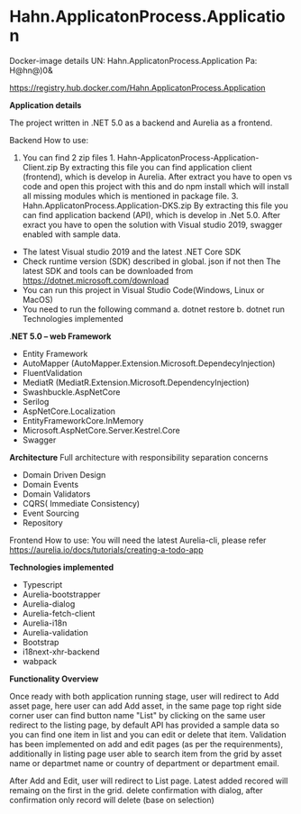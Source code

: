 # Hahn.ApplicatonProcess.Application
Docker-image details
UN: Hahn.ApplicatonProcess.Application
Pa: H@hn@)0&

https://registry.hub.docker.com/Hahn.ApplicatonProcess.Application

**Application details**

The project written in .NET 5.0 as a backend and Aurelia as a frontend.

Backend How to use:
  1. You can find 2 zip files
    1. Hahn-ApplicatonProcess-Application-Client.zip
        By extracting this file you can find application client (frontend), which is develop in Aurelia. After extract you have to open vs code and open this project with this and do npm install which will install all missing modules which is mentioned in package file.
    3. Hahn.ApplicatonProcess.Application-DKS.zip 
        By extracting this file you can find application backend (API), which is develop in .Net 5.0. After exract you have to open the solution with Visual studio 2019, swagger enabled with sample data.

* The latest Visual studio 2019 and the latest .NET Core SDK
* Check runtime version (SDK) described in global. json if not then The latest SDK and tools can be downloaded from https://dotnet.microsoft.com/download
* You can run this project in Visual Studio Code(Windows, Linux or MacOS)
* You need to run the following command a. dotnet restore b. dotnet run Technologies implemented

.**NET 5.0 – web Framework**
- Entity Framework
- AutoMapper (AutoMapper.Extension.Microsoft.DependecyInjection)
- FluentValidation
- MediatR (MediatR.Extension.Microsoft.DependencyInjection)
- Swashbuckle.AspNetCore
- Serilog
- AspNetCore.Localization
- EntityFrameworkCore.InMemory
- Microsoft.AspNetCore.Server.Kestrel.Core
- Swagger


**Architecture**
Full architecture with responsibility separation concerns
- Domain Driven Design
- Domain Events
- Domain Validators
- CQRS( Immediate Consistency)
- Event Sourcing
- Repository

Frontend How to use: You will need the latest Aurelia-cli, please refer https://aurelia.io/docs/tutorials/creating-a-todo-app

**Technologies implemented**
- Typescript
- Aurelia-bootstrapper
- Aurelia-dialog
- Aurelia-fetch-client
- Aurelia-i18n
- Aurelia-validation
- Bootstrap
- i18next-xhr-backend
- wabpack


**Functionality Overview**

Once ready with both application running stage, user will redirect to Add asset page, here user can add Add asset, in the same page top right side corner user can find button name "List" by clicking on the same user redirect to the listing page, by default API has provided a sample data so you can find one item in list and you can edit or delete that item. Validation has been implemented on add and edit pages (as per the requirenments), additionally in listing page user able to search item from the grid by asset name or  departmet name or country of department or department email.

After Add and Edit, user will redirect to List page.
Latest added recored will remaing on the first in the grid. delete confirmation with dialog, after confirmation only record will delete (base on selection)
